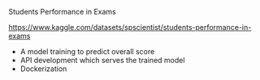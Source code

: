 Students Performance in Exams

https://www.kaggle.com/datasets/spscientist/students-performance-in-exams

- A model training to predict overall score
- API development which serves the trained model
- Dockerization

